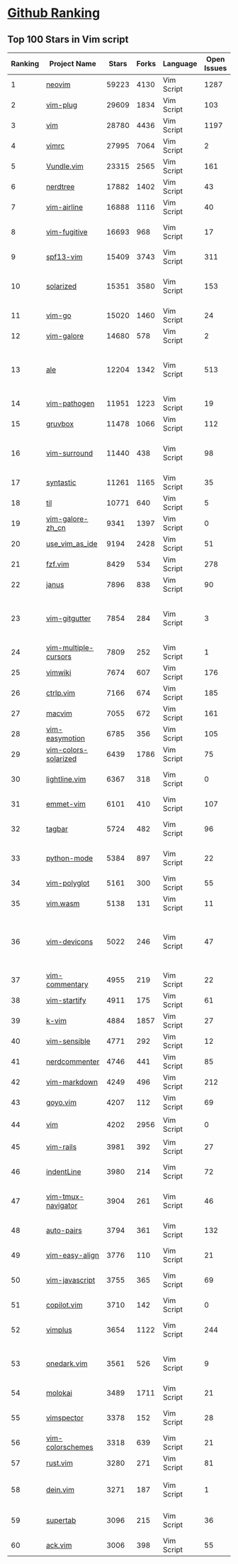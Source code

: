 [Github Ranking](../README.md)
==========

## Top 100 Stars in Vim script

| Ranking | Project Name | Stars | Forks | Language | Open Issues | Description | Last Commit |
| ------- | ------------ | ----- | ----- | -------- | ----------- | ----------- | ----------- |
| 1 | [neovim](https://github.com/neovim/neovim) | 59223 | 4130 | Vim Script | 1287 | Vim-fork focused on extensibility and usability | 2022-11-02T01:06:38Z |
| 2 | [vim-plug](https://github.com/junegunn/vim-plug) | 29609 | 1834 | Vim Script | 103 | :hibiscus: Minimalist Vim Plugin Manager | 2022-10-08T12:00:46Z |
| 3 | [vim](https://github.com/vim/vim) | 28780 | 4436 | Vim Script | 1197 | The official Vim repository | 2022-11-01T23:35:11Z |
| 4 | [vimrc](https://github.com/amix/vimrc) | 27995 | 7064 | Vim Script | 2 | The ultimate Vim configuration (vimrc) | 2022-10-23T18:19:40Z |
| 5 | [Vundle.vim](https://github.com/VundleVim/Vundle.vim) | 23315 | 2565 | Vim Script | 161 | Vundle, the plug-in manager for Vim | 2022-04-15T16:22:18Z |
| 6 | [nerdtree](https://github.com/preservim/nerdtree) | 17882 | 1402 | Vim Script | 43 | A tree explorer plugin for vim. | 2022-10-16T21:19:58Z |
| 7 | [vim-airline](https://github.com/vim-airline/vim-airline) | 16888 | 1116 | Vim Script | 40 | lean & mean status/tabline for vim that's light as air | 2022-10-31T18:43:38Z |
| 8 | [vim-fugitive](https://github.com/tpope/vim-fugitive) | 16693 | 968 | Vim Script | 17 | fugitive.vim: A Git wrapper so awesome, it should be illegal | 2022-11-01T04:31:37Z |
| 9 | [spf13-vim](https://github.com/spf13/spf13-vim) | 15409 | 3743 | Vim Script | 311 | The ultimate vim distribution | 2021-07-08T00:11:51Z |
| 10 | [solarized](https://github.com/altercation/solarized) | 15351 | 3580 | Vim Script | 153 | precision color scheme for multiple applications (terminal, vim, etc.) with both dark/light modes | 2022-10-05T05:07:36Z |
| 11 | [vim-go](https://github.com/fatih/vim-go) | 15020 | 1460 | Vim Script | 24 | Go development plugin for Vim | 2022-11-01T14:33:42Z |
| 12 | [vim-galore](https://github.com/mhinz/vim-galore) | 14680 | 578 | Vim Script | 2 | :mortar_board: All things Vim! | 2022-10-14T03:41:35Z |
| 13 | [ale](https://github.com/dense-analysis/ale) | 12204 | 1342 | Vim Script | 513 | Check syntax in Vim asynchronously and fix files, with Language Server Protocol (LSP) support | 2022-10-31T12:55:15Z |
| 14 | [vim-pathogen](https://github.com/tpope/vim-pathogen) | 11951 | 1223 | Vim Script | 19 | pathogen.vim: manage your runtimepath | 2022-08-24T17:21:16Z |
| 15 | [gruvbox](https://github.com/morhetz/gruvbox) | 11478 | 1066 | Vim Script | 112 | Retro groove color scheme for Vim | 2022-09-29T17:43:19Z |
| 16 | [vim-surround](https://github.com/tpope/vim-surround) | 11440 | 438 | Vim Script | 98 | surround.vim: Delete/change/add parentheses/quotes/XML-tags/much more with ease | 2022-10-25T21:40:39Z |
| 17 | [syntastic](https://github.com/vim-syntastic/syntastic) | 11261 | 1165 | Vim Script | 35 | Syntax checking hacks for vim | 2022-07-10T12:58:50Z |
| 18 | [til](https://github.com/jbranchaud/til) | 10771 | 640 | Vim Script | 5 | :memo: Today I Learned | 2022-10-31T02:58:54Z |
| 19 | [vim-galore-zh_cn](https://github.com/wsdjeg/vim-galore-zh_cn) | 9341 | 1397 | Vim Script | 0 | Vim 从入门到精通 | 2022-10-10T15:11:52Z |
| 20 | [use_vim_as_ide](https://github.com/yangyangwithgnu/use_vim_as_ide) | 9194 | 2428 | Vim Script | 51 | use vim as IDE | 2020-01-03T11:54:32Z |
| 21 | [fzf.vim](https://github.com/junegunn/fzf.vim) | 8429 | 534 | Vim Script | 278 | fzf :heart: vim | 2022-10-12T15:01:16Z |
| 22 | [janus](https://github.com/carlhuda/janus) | 7896 | 838 | Vim Script | 90 | Vim distribution | 2022-04-09T17:39:09Z |
| 23 | [vim-gitgutter](https://github.com/airblade/vim-gitgutter) | 7854 | 284 | Vim Script | 3 | A Vim plugin which shows git diff markers in the sign column and stages/previews/undoes hunks and partial hunks. | 2022-10-22T16:57:54Z |
| 24 | [vim-multiple-cursors](https://github.com/terryma/vim-multiple-cursors) | 7809 | 252 | Vim Script | 1 | True Sublime Text style multiple selections for Vim | 2020-07-30T19:52:03Z |
| 25 | [vimwiki](https://github.com/vimwiki/vimwiki) | 7674 | 607 | Vim Script | 176 | Personal Wiki for Vim | 2022-10-16T12:15:42Z |
| 26 | [ctrlp.vim](https://github.com/kien/ctrlp.vim) | 7166 | 674 | Vim Script | 185 | Fuzzy file, buffer, mru, tag, etc finder. | 2022-03-16T17:22:40Z |
| 27 | [macvim](https://github.com/macvim-dev/macvim) | 7055 | 672 | Vim Script | 161 | Vim - the text editor - for macOS | 2022-11-01T09:56:55Z |
| 28 | [vim-easymotion](https://github.com/easymotion/vim-easymotion) | 6785 | 356 | Vim Script | 105 | Vim motions on speed! | 2022-10-10T08:48:15Z |
| 29 | [vim-colors-solarized](https://github.com/altercation/vim-colors-solarized) | 6439 | 1786 | Vim Script | 75 | precision colorscheme for the vim text editor | 2022-10-04T01:19:33Z |
| 30 | [lightline.vim](https://github.com/itchyny/lightline.vim) | 6367 | 318 | Vim Script | 0 | A light and configurable statusline/tabline plugin for Vim | 2022-10-05T14:16:00Z |
| 31 | [emmet-vim](https://github.com/mattn/emmet-vim) | 6101 | 410 | Vim Script | 107 | emmet for vim: http://emmet.io/ | 2021-12-04T15:38:44Z |
| 32 | [tagbar](https://github.com/preservim/tagbar) | 5724 | 482 | Vim Script | 96 | Vim plugin that displays tags in a window, ordered by scope | 2022-09-26T06:56:07Z |
| 33 | [python-mode](https://github.com/python-mode/python-mode) | 5384 | 897 | Vim Script | 22 | Vim python-mode. PyLint, Rope, Pydoc, breakpoints from box. | 2022-01-28T23:43:18Z |
| 34 | [vim-polyglot](https://github.com/sheerun/vim-polyglot) | 5161 | 300 | Vim Script | 55 | A solid language pack for Vim. | 2022-10-28T16:47:39Z |
| 35 | [vim.wasm](https://github.com/rhysd/vim.wasm) | 5138 | 131 | Vim Script | 11 | Vim editor ported to WebAssembly | 2022-09-20T01:38:44Z |
| 36 | [vim-devicons](https://github.com/ryanoasis/vim-devicons) | 5022 | 246 | Vim Script | 47 | Adds file type icons to Vim plugins such as: NERDTree, vim-airline, CtrlP, unite, Denite, lightline, vim-startify and many more | 2022-10-01T18:28:36Z |
| 37 | [vim-commentary](https://github.com/tpope/vim-commentary) | 4955 | 219 | Vim Script | 22 | commentary.vim: comment stuff out | 2022-10-31T20:21:57Z |
| 38 | [vim-startify](https://github.com/mhinz/vim-startify) | 4911 | 175 | Vim Script | 61 | :link: The fancy start screen for Vim. | 2022-10-12T02:05:11Z |
| 39 | [k-vim](https://github.com/wklken/k-vim) | 4884 | 1857 | Vim Script | 27 | vim配置 | 2022-05-11T14:21:12Z |
| 40 | [vim-sensible](https://github.com/tpope/vim-sensible) | 4771 | 292 | Vim Script | 12 | sensible.vim: Defaults everyone can agree on | 2022-08-26T01:34:28Z |
| 41 | [nerdcommenter](https://github.com/preservim/nerdcommenter) | 4746 | 441 | Vim Script | 85 | Vim plugin for intensely nerdy commenting powers | 2022-10-29T09:40:51Z |
| 42 | [vim-markdown](https://github.com/preservim/vim-markdown) | 4249 | 496 | Vim Script | 212 | Markdown Vim Mode | 2022-10-25T15:40:58Z |
| 43 | [goyo.vim](https://github.com/junegunn/goyo.vim) | 4207 | 112 | Vim Script | 69 | :tulip: Distraction-free writing in Vim | 2022-09-05T05:14:08Z |
| 44 | [vim](https://github.com/ma6174/vim) | 4202 | 2956 | Vim Script | 0 | vim配置文件和插件(不再维护) | 2019-01-21T15:17:00Z |
| 45 | [vim-rails](https://github.com/tpope/vim-rails) | 3981 | 392 | Vim Script | 27 | rails.vim: Ruby on Rails power tools | 2022-09-27T03:12:26Z |
| 46 | [indentLine](https://github.com/Yggdroot/indentLine) | 3980 | 214 | Vim Script | 72 | A vim plugin to display the indention levels with thin vertical lines | 2022-09-07T13:36:32Z |
| 47 | [vim-tmux-navigator](https://github.com/christoomey/vim-tmux-navigator) | 3904 | 261 | Vim Script | 46 | Seamless navigation between tmux panes and vim splits | 2022-10-15T20:44:19Z |
| 48 | [auto-pairs](https://github.com/jiangmiao/auto-pairs) | 3794 | 361 | Vim Script | 132 | Vim plugin, insert or delete brackets, parens, quotes in pair | 2022-10-26T10:49:22Z |
| 49 | [vim-easy-align](https://github.com/junegunn/vim-easy-align) | 3776 | 110 | Vim Script | 21 | :sunflower: A Vim alignment plugin | 2020-07-01T22:46:55Z |
| 50 | [vim-javascript](https://github.com/pangloss/vim-javascript) | 3755 | 365 | Vim Script | 69 | Vastly improved Javascript indentation and syntax support in Vim. | 2022-08-15T08:08:39Z |
| 51 | [copilot.vim](https://github.com/github/copilot.vim) | 3710 | 142 | Vim Script | 0 | Neovim plugin for GitHub Copilot | 2022-10-12T02:36:04Z |
| 52 | [vimplus](https://github.com/chxuan/vimplus) | 3654 | 1122 | Vim Script | 244 | :rocket:An automatic configuration program for vim | 2022-08-02T08:57:49Z |
| 53 | [onedark.vim](https://github.com/joshdick/onedark.vim) | 3561 | 526 | Vim Script | 9 | A dark Vim/Neovim color scheme inspired by Atom's One Dark syntax theme. | 2022-10-10T20:39:11Z |
| 54 | [molokai](https://github.com/tomasr/molokai) | 3489 | 1711 | Vim Script | 21 | Molokai color scheme for Vim | 2022-10-27T16:47:30Z |
| 55 | [vimspector](https://github.com/puremourning/vimspector) | 3378 | 152 | Vim Script | 28 | vimspector - A multi-language debugging system for Vim | 2022-10-31T20:03:47Z |
| 56 | [vim-colorschemes](https://github.com/flazz/vim-colorschemes) | 3318 | 639 | Vim Script | 21 | one colorscheme pack to rule them all! | 2021-09-09T18:09:31Z |
| 57 | [rust.vim](https://github.com/rust-lang/rust.vim) | 3280 | 271 | Vim Script | 81 | Vim configuration for Rust. | 2022-09-28T16:37:55Z |
| 58 | [dein.vim](https://github.com/Shougo/dein.vim) | 3271 | 187 | Vim Script | 1 | :zap: Dark powered Vim/Neovim plugin manager | 2022-10-30T05:35:23Z |
| 59 | [supertab](https://github.com/ervandew/supertab) | 3096 | 215 | Vim Script | 36 | Perform all your vim insert mode completions with Tab | 2021-07-11T19:35:52Z |
| 60 | [ack.vim](https://github.com/mileszs/ack.vim) | 3006 | 398 | Vim Script | 55 | Vim plugin for the Perl module / CLI script 'ack' | 2022-08-31T08:07:55Z |

